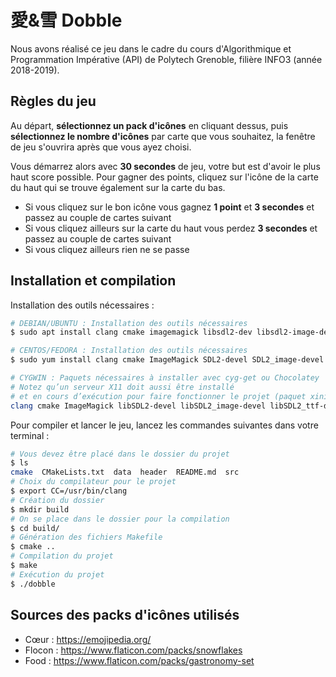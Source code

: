 # 愛\&雪 Dobble

Nous avons réalisé ce jeu dans le cadre du cours d'Algorithmique et Programmation Impérative (API) de Polytech Grenoble, filière INFO3 (année 2018-2019).

## Règles du jeu

Au départ, **sélectionnez un pack d'icônes** en cliquant dessus, puis **sélectionnez le nombre d'icônes** par carte que vous souhaitez, la fenêtre de jeu s'ouvrira après que vous ayez choisi.

Vous démarrez alors avec **30 secondes** de jeu, votre but est d'avoir le plus haut score possible. Pour gagner des points, cliquez sur l'icône de la carte du haut qui se trouve également sur la carte du bas.

- Si vous cliquez sur le bon icône vous gagnez **1 point** et **3 secondes** et passez au couple de cartes suivant
- Si vous cliquez ailleurs sur la carte du haut vous perdez **3 secondes** et passez au couple de cartes suivant
- Si vous cliquez ailleurs rien ne se passe

## Installation et compilation

Installation des outils nécessaires :
```bash
# DEBIAN/UBUNTU : Installation des outils nécessaires
$ sudo apt install clang cmake imagemagick libsdl2-dev libsdl2-image-dev libsdl2-ttf-dev

# CENTOS/FEDORA : Installation des outils nécessaires
$ sudo yum install clang cmake ImageMagick SDL2-devel SDL2_image-devel SDL2_ttf-devel

# CYGWIN : Paquets nécessaires à installer avec cyg-get ou Chocolatey
# Notez qu’un serveur X11 doit aussi être installé
# et en cours d’exécution pour faire fonctionner le projet (paquet xinit).
clang cmake ImageMagick libSDL2-devel libSDL2_image-devel libSDL2_ttf-devel
```

Pour compiler et lancer le jeu, lancez les commandes suivantes dans votre terminal :

```bash
# Vous devez être placé dans le dossier du projet
$ ls
cmake  CMakeLists.txt  data  header  README.md  src
# Choix du compilateur pour le projet
$ export CC=/usr/bin/clang
# Création du dossier
$ mkdir build
# On se place dans le dossier pour la compilation
$ cd build/
# Génération des fichiers Makefile
$ cmake ..
# Compilation du projet
$ make
# Exécution du projet
$ ./dobble
```

## Sources des packs d'icônes utilisés

- Cœur : https://emojipedia.org/
- Flocon : https://www.flaticon.com/packs/snowflakes
- Food : https://www.flaticon.com/packs/gastronomy-set
